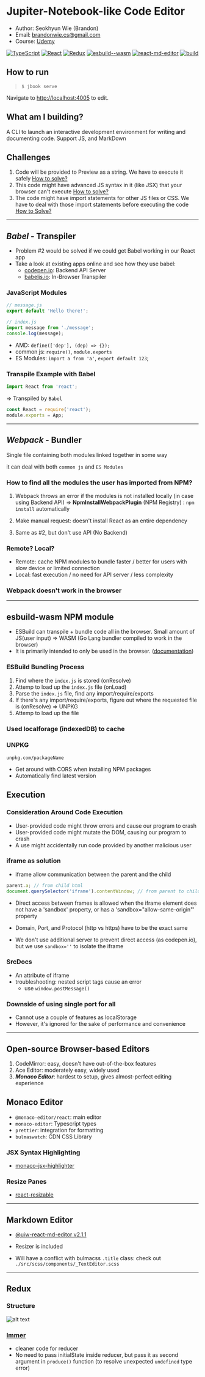 # Jupiter-Notebook-like Code Editor

- Author: Seokhyun Wie (Brandon)
- Email: brandonwie.cs@gmail.com
- Course: [Udemy](https://www.udemy.com/course/react-and-typescript-build-a-portfolio-project/)

[![TypeScript](https://img.shields.io/badge/TypeScript-v4.2.3-informational?style=flat-sqaure)](https://www.typescriptlang.)
[![React](https://img.shields.io/badge/React-v17.0.2-informational?style=flat-sqaure)](https://reactjs.org/)
[![Redux](https://img.shields.io/badge/Redux-v7.2.2-informational?style=flat-sqaure)](https://redux.js.org/)
[![esbuild--wasm](https://img.shields.io/badge/esbuild--wasm-v0.8.27-yellow)](https://github.com/evanw/esbuild)
[![react-md-editor](https://img.shields.io/badge/@uiw--react--markdown--editor-v2.1.1-yellow)](https://www.npmjs.com/package/@uiw/react-markdown-editor)
[![build](https://img.shields.io/badge/build-onContruction-important)](https://github.com/brandonwie/jbook-ts-react)

## How to run

> `$ jbook serve`

Navigate to <http://localhost:4005> to edit.

## What am I building?

A CLI to launch an interactive development environment for writing and documenting code.
Support JS, and MarkDown

## Challenges

1. Code will be provided to Preview as a string. We have to execute it safely [How to solve?](#execution)
2. This code might have advanced JS syntax in it (like JSX) that your browser can't execute [How to solve?](#transpiler-babel)
3. The code might have import statements for other JS files or CSS. We have to deal with those import statements before executing the code [How to Solve?](#webpack---bundler)

---

## **_Babel_** - Transpiler

- Problem #2 would be solved if we could get Babel working in our React app
- Take a look at existing apps online and see how they use babel:
  - [codepen.io](https://codepen.io): Backend API Server
  - [babeljs.io](https://babeljs.io): In-Browser Transpiler

### JavaScript Modules

```javascript
// message.js
export default 'Hello there!';
```

```javascript
// index.js
import message from './message';
console.log(message);
```

- AMD: `define(['dep'], (dep) => {});`
- common js: `require()`, `module.exports`
- ES Modules: `import a from 'a'`, `export default 123`;

### Transpile Example with Babel

```javascript
import React from 'react';
```

=> Transpiled by `Babel`

```javascript
const React = require('react');
module.exports = App;
```

---

## **_Webpack_** - Bundler

Single file containing both modules linked together in some way

it can deal with both `common js` and `ES Modules`

### How to find all the modules the user has imported from NPM?

1. Webpack throws an error if the modules is not installed locally (in case using Backend API) => **NpmInstallWebpackPlugin** (NPM Registry) : `npm install` automatically

2. Make manual request: doesn't install React as an entire dependency

3. Same as #2, but don't use API (No Backend)

### Remote? Local?

- Remote: cache NPM modules to bundle faster / better for users with slow device or limited connection
- Local: fast execution / no need for API server / less complexity

### **Webpack doesn't work in the browser**

---

## esbuild-wasm NPM module

- ESBuild can transpile + bundle code all in the browser.
  Small amount of JS(user input) => WASM (Go Lang bundler compiled to work in the browser)
- It is primarily intended to only be used in the browser. ([documentation](https://esbuild.github.io/getting-started/#install-the-wasm-version))

### ESBuild Bundling Process

1. Find where the `index.js` is stored (onResolve)
2. Attemp to load up the `index.js` file (onLoad)
3. Parse the `index.js` file, find any import/require/exports
4. If there's any import/require/exports, figure out where the requested file is (onResolve) => UNPKG
5. Attemp to load up the file

### Used localforage (indexedDB) to cache

### UNPKG

`unpkg.com/packageName`

- Get around with CORS when installing NPM packages
- Automatically find latest version

## Execution

### Consideration Around Code Execution

- User-provided code might throw errors and cause our program to crash
- User-provided code might mutate the DOM, causing our program to crash
- A use might accidentally run code provided by another malicious user

### **iframe** as solution

- iframe allow communication between the parent and the child

```js
parent.a; // from child html
document.querySelector('iframe').contentWindow; // from parent to child
```

- Direct access between frames is allowed when the iframe element does not have a 'sandbox' property, or has a 'sandbox="allow-same-origin"' property
- Domain, Port, and Protocol (http vs https) have to be the exact same

- We don't use additional server to prevent direct access (as codepen.io), but we use `sandbox=''` to isolate the iframe

### **SrcDocs**

- An attribute of iframe
- troubleshooting: nested script tags cause an error
  - use `window.postMessage()`

### Downside of using single port for all

- Cannot use a couple of features as localStorage
- However, it's ignored for the sake of performance and convenience

---

## Open-source Browser-based Editors

1. CodeMirror: easy, doesn't have out-of-the-box features
2. Ace Editor: moderately easy, widely used
3. **_Monaco Editor_**: hardest to setup, gives almost-perfect editing experience

## Monaco Editor

- `@monaco-editor/react`: main editor
- `monaco-editor`: Typescript types
- `prettier`: integration for formatting
- `bulmaswatch`: CDN CSS Library

### JSX Syntax Highlighting

- [monaco-jsx-highlighter](https://www.npmjs.com/package/monaco-jsx-highlighter)

### Resize Panes

- [react-resizable](https://www.npmjs.com/package/react-resizable)

---

## Markdown Editor

- [@uiw-react-md-editor v2.1.1](https://www.npmjs.com/package/@uiw/react-md-editor)

- Resizer is included
- Will have a conflict with bulmacss `.title` class: check out `./src/scss/components/_TextEditor.scss`

---

## Redux

### Structure

![alt text](./etc/redux-structure.jpg)

### [Immer](https://immerjs.github.io/immer/)

- cleaner code for reducer
- No need to pass initialState inside reducer, but pass it as second argument in `produce()` function (to resolve unexpected `undefined` type error)
